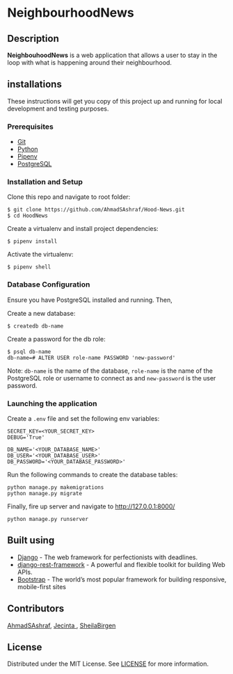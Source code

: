# NeighbourhoodNews

## Description

**NeighbouhoodNews** is a web application that allows a user to stay in the loop with what is happening around their neighbourhood.

## installations

These instructions will get you copy of this project up and running for local development and testing purposes.

### Prerequisites

- [Git](https://git-scm.com/)
- [Python](https://www.python.org/)
- [Pipenv](https://pypi.org/project/pipenv/)
- [PostgreSQL](https://www.postgresql.org/)

### Installation and Setup

Clone this repo and navigate to root folder:

```
$ git clone https://github.com/AhmadSAshraf/Hood-News.git
$ cd HoodNews
```

Create a virtualenv and install project dependencies:

```
$ pipenv install

```
Activate the virtualenv:

```
$ pipenv shell
```

### Database Configuration

Ensure you have PostgreSQL installed and running. Then,

Create a new database:

```
$ createdb db-name
```

Create a password for the db role:

```
$ psql db-name
db-name=# ALTER USER role-name PASSWORD 'new-password'
```
Note: `db-name` is the name of the database, `role-name` is the name of the PostgreSQL role or username to connect as and `new-password` is the user password.

### Launching the application

Create a `.env` file and set the following env variables:

```
SECRET_KEY=<YOUR_SECRET_KEY>
DEBUG='True'

DB_NAME='<YOUR_DATABASE_NAME>'
DB_USER='<YOUR_DATABASE_USER>'
DB_PASSWORD='<YOUR_DATABASE_PASSWORD>'
```

Run the following commands to create the database tables:

```
python manage.py makemigrations
python manage.py migrate
```

Finally, fire up server and navigate to http://127.0.0.1:8000/

```
python manage.py runserver
```

## Built using

- [Django](https://www.djangoproject.com/) - The web framework for perfectionists with deadlines.
- [django-rest-framework](https://www.django-rest-framework.org/) - A powerful and flexible toolkit for building Web APIs.
- [Bootstrap](https://getbootstrap.com/) - The world’s most popular framework for building responsive, mobile-first sites

## Contributors
[ AhmadSAshraf](https://github.com/AhmadSAshraf/Hood-News.git),
[ Jecinta ](https://github.com/Jecinta),
[ SheilaBirgen ](https://github.com/SheilaBirgen)

## License

Distributed under the MIT License. See [LICENSE](LICENSE) for more information.